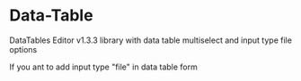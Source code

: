 Data-Table
==========

DataTables Editor v1.3.3 library with data table multiselect and input type file options

If you ant to add input type "file" in data table form 
